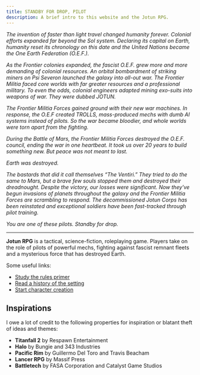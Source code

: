 ```yaml
---
title: STANDBY FOR DROP, PILOT
description: A brief intro to this website and the Jotun RPG.
---
```


_The invention of faster than light travel changed humanity forever. Colonial efforts expanded far beyond the Sol system. Declaring its capital on Earth, humanity reset its chronology on this date and the United Nations became the One Earth Federation (O.E.F.)._

_As the Frontier colonies expanded, the fascist O.E.F. grew more and more demanding of colonial resources. An orbital bombardment of striking miners on Psi Severon launched the galaxy into all-out war. The Frontier Militia faced core worlds with far greater resources and a professional military. To even the odds, colonial engineers adapted mining exo-suits into weapons of war. They were dubbed JOTUN._

_The Frontier Militia Forces gained ground with their new war machines. In response, the O.E.F created TROLLS, mass-produced mechs with dumb AI systems instead of pilots. So the war became bloodier, and whole worlds were torn apart from the fighting._

_During the Battle of Mars, the Frontier Militia Forces destroyed the O.E.F. council, ending the war in one heartbeat. It took us over 20 years to build something new. But peace was not meant to last._

_Earth was destroyed._

_The bastards that did it call themselves “The Ventiri.” They tried to do the same to Mars, but a brave few souls stopped them and destroyed their dreadnought. Despite the victory, our losses were significant. Now they've begun invasions of planets throughout the galaxy and the Frontier Militia Forces are scrambling to respond. The decommissioned Jotun Corps has been reinstated and exceptional soldiers have been fast-tracked through pilot training._

_You are one of these pilots. Standby for drop._

---

**Jotun RPG** is a tactical, science-fiction, roleplaying game. Players take on the role of pilots of powerful mechs, fighting against fascist remnant fleets and a mysterious force that has destroyed Earth.

Some useful links:

- [Study the rules primer](/rules/primer)
- [Read a history of the setting](/setting/history)
- [Start character creation](/building-a-pilot/building-a-pilot)

## Inspirations

I owe a lot of credit to the following properties for inspiration or blatant theft of ideas and themes:

- **Titanfall 2** by Respawn Entertainment
- **Halo** by Bungie and 343 Industries
- **Pacific Rim** by Guillermo Del Toro and Travis Beacham
- **Lancer RPG** by Massif Press
- **Battletech** by FASA Corporation and Catalyst Game Studios
